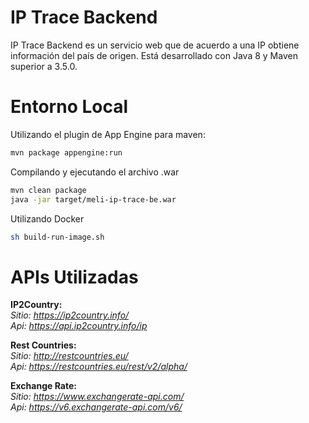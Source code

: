 # IP Trace Backend 

IP Trace Backend es un servicio web que de acuerdo a una IP obtiene información del país de origen. 
Está desarrollado con Java 8 y Maven superior a 3.5.0.

# Entorno Local

Utilizando el plugin de App Engine para maven:

```bash
mvn package appengine:run
```

Compilando y ejecutando el archivo .war

```bash
mvn clean package 
java -jar target/meli-ip-trace-be.war
```

Utilizando Docker

```bash
sh build-run-image.sh
```

# APIs Utilizadas

<b>IP2Country:</b><br>
<i>Sitio: https://ip2country.info/<br>
Api: https://api.ip2country.info/ip<br></i>

<b>Rest Countries:</b><br>
<i>Sitio: http://restcountries.eu/<br>
Api: https://restcountries.eu/rest/v2/alpha/</i><br>

<b>Exchange Rate:</b><br>
<i>Sitio: https://www.exchangerate-api.com/<br>
Api: https://v6.exchangerate-api.com/v6/</i><br>
